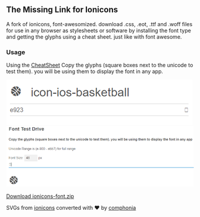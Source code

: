 ## The Missing Link for Ionicons

A fork of ionicons, font-awesomized. download .css, .eot, .ttf and .woff files for use in any browser as stylesheets or software by installing the font type and getting the glyphs using a cheat sheet. just like with font awesome.

### Usage

Using the [CheatSheet](https://github.com/comphonia/ionicons-font-pack/blob/master/ionicons-v4.4.4/demo.html)  Copy the glyphs (square boxes next to the unicode to test them). you will be using them to display the font in any app.

![sample](https://github.com/comphonia/ionicons-font-pack/blob/master/ionicons-v4.4.4/demo-files/g1.PNG)
![sample](https://github.com/comphonia/ionicons-font-pack/blob/master/ionicons-v4.4.4/demo-files/g2.PNG)

[Download ionicons-font.zip](https://github.com/comphonia/ionicons-font-pack/blob/master/ionicons-v4.4.4/ionicons-font.zip)

SVGs from [ionicons](https://ionicons.com/) converted with &hearts; by [comphonia](https://comphonia.com)
